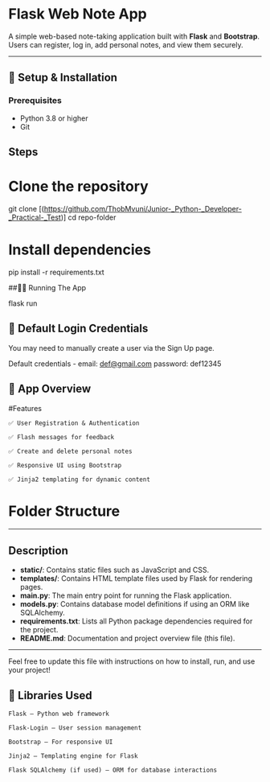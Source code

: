 # Flask Web Note App

A simple web-based note-taking application built with **Flask** and **Bootstrap**. Users can register, log in, add personal notes, and view them securely.

---

## 🚀 Setup & Installation

### Prerequisites
- Python 3.8 or higher
- Git

## Steps

# Clone the repository

git clone [(https://github.com/ThobMvuni/Junior-_Python-_Developer-_Practical-_Test)]
cd repo-folder

# Install dependencies
pip install -r requirements.txt

##🏃‍♂️ Running The App

flask run

## 🔑 Default Login Credentials

You may need to manually create a user via the Sign Up page.

Default credentials -
email: def@gmail.com
password: def12345

## 🧭 App Overview

#Features

    ✅ User Registration & Authentication

    ✅ Flash messages for feedback

    ✅ Create and delete personal notes

    ✅ Responsive UI using Bootstrap

    ✅ Jinja2 templating for dynamic content

# Folder Structure


---

## Description

- **static/**: Contains static files such as JavaScript and CSS.
- **templates/**: Contains HTML template files used by Flask for rendering pages.
- **main.py**: The main entry point for running the Flask application.
- **models.py**: Contains database model definitions if using an ORM like SQLAlchemy.
- **requirements.txt**: Lists all Python package dependencies required for the project.
- **README.md**: Documentation and project overview file (this file).

---

Feel free to update this file with instructions on how to install, run, and use your project!


## 🧰 Libraries Used

    Flask — Python web framework

    Flask-Login — User session management

    Bootstrap — For responsive UI

    Jinja2 — Templating engine for Flask

    Flask SQLAlchemy (if used) — ORM for database interactions
